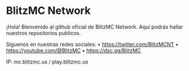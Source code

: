 # BlitzMC Network

¡Hola! Bienvenido al github oficial de BlitzMC Network. Aquí podrás hallar nuestros repositorios publicos.

Síguenos en nuestras redes sociales: 
 • https://twitter.com/BlitzMCNT
 • https://youtube.com/@BlitzMC
 • https://dsc.gg/BlitzMC

 IP: mc.blitzmc.us / play.blitzmc.us

